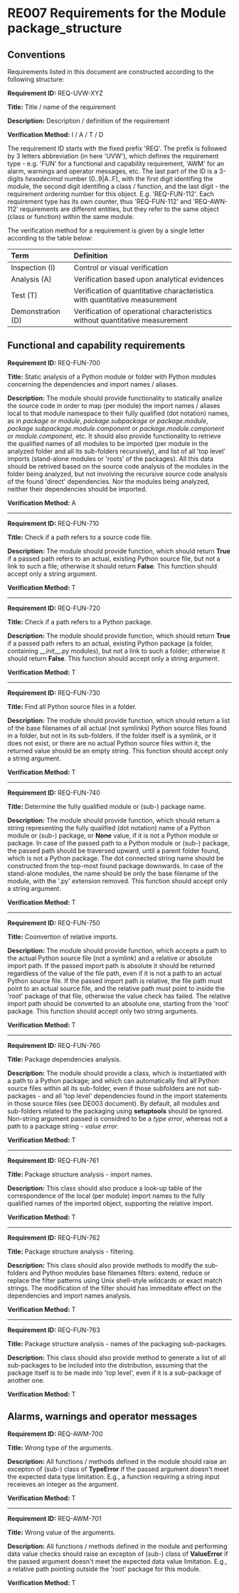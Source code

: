 # RE007 Requirements for the Module package_structure

## Conventions

Requirements listed in this document are constructed according to the following structure:

**Requirement ID:** REQ-UVW-XYZ

**Title:** Title / name of the requirement

**Description:** Description / definition of the requirement

**Verification Method:** I / A / T / D

The requirement ID starts with the fixed prefix 'REQ'. The prefix is followed by 3 letters abbreviation (in here 'UVW'), which defines the requirement type - e.g. 'FUN' for a functional and capability requirement, 'AWM' for an alarm, warnings and operator messages, etc. The last part of the ID is a 3-digits *hexadecimal* number (0..9|A..F), with the first digit identifing the module, the second digit identifing a class / function, and the last digit - the requirement ordering number for this object. E.g. 'REQ-FUN-112'. Each requirement type has its own counter, thus 'REQ-FUN-112' and 'REQ-AWN-112' requirements are different entities, but they refer to the same object (class or function) within the same module.

The verification method for a requirement is given by a single letter according to the table below:

| **Term**          | **Definition**                                                               |
| :---------------- | :--------------------------------------------------------------------------- |
| Inspection (I)    | Control or visual verification                                               |
| Analysis (A)      | Verification based upon analytical evidences                                 |
| Test (T)          | Verification of quantitative characteristics with quantitative measurement   |
| Demonstration (D) | Verification of operational characteristics without quantitative measurement |

## Functional and capability requirements

**Requirement ID:** REQ-FUN-700

**Title:** Static analysis of a Python module or folder with Python modules concerning the dependencies and import names / aliases.

**Description:** The module should provide functionality to statically analize the source code in order to map (per module) the import names / aliases local to that module namespace to their fully qualified (dot notation) names, as in *package* or *module*, *package.subpackage* or *package.module*, *package.subpackage.module.component* or *package.module.component* or *module.component*, etc. It should also provide functionality to retrieve the qualified names of all modules to be imported (per module in the analyzed folder and all its sub-folders recursively), and list of all 'top level' imports (stand-alone modules or 'roots' of the packages). All this data should be retrived based on the source code analysis of the modules in the folder being analyzed, but not involving the recursive source code analysis of the found 'direct' dependencies. Nor the modules being analyzed, neither their dependencies should be imported.

**Verification Method:** A

---

**Requirement ID:** REQ-FUN-710

**Title:** Check if a path refers to a source code file.

**Description:** The module should provide function, which should return **True** if a passed path refers to an actual, existing Python source file, but not a link to such a file; otherwise it should return **False**. This function should accept only a string argument.

**Verification Method:** T

---

**Requirement ID:** REQ-FUN-720

**Title:** Check if a path refers to a Python package.

**Description:** The module should provide function, which should return **True** if a passed path refers to an actual, existing Python package (a folder, containing *\_\_init\_\_.py* modules), but not a link to such a folder; otherwise it should return **False**. This function should accept only a string argument.

**Verification Method:** T

---

**Requirement ID:** REQ-FUN-730

**Title:** Find all Python source files in a folder.

**Description:** The module should provide function, which should return a list of the base filenames of all actual (not symlinks) Python source files found in a folder, but not in its sub-folders. If the folder itself is a symlink, or it does not exist, or there are no actual Python source files within it, the returned value should be an empty string. This function should accept only a string argument.

**Verification Method:** T

---

**Requirement ID:** REQ-FUN-740

**Title:** Determine the fully qualified module or (sub-) package name.

**Description:** The module should provide function, which should return a string representing the fully qualified (dot notation) name of a Python module or (sub-) package, or **None** value, if it is not a Python module or package. In case of the passed path to a Python module or (sub-) package, the passed path should be traversed upward, until a parent folder found, which is not a Python package. The dot connected string name should be constructed from the top-most found package downwards. In case of the stand-alone modules, the name should be only the base filename of the module, with the '.py' extension removed. This function should accept only a string argument.

**Verification Method:** T

---

**Requirement ID:** REQ-FUN-750

**Title:** Coonvertion of relative imports.

**Description:** The module should provide function, which accepts a path to the actual Python source file (not a symlink) and a relative or absolute import path. If the passed import path is absolute it should be returned regardless of the value of the file path, even if it is not a path to an actual Python source file. If the passed import path is relative, the file path must point to an actual source file, and the relative path must point to inside the 'root' package of that file, otherwise the value check has failed. The relative import path should be converted to an absolute one, starting from the 'root' package. This function should accept only two string arguments.

**Verification Method:** T

---

**Requirement ID:** REQ-FUN-760

**Title:** Package dependencies analysis.

**Description:** The module should provide a class, which is instantiated with a path to a Python package; and which can automatically find all Python source files within all its sub-folder, even if those subfolders are not sub-packages - and all 'top level' dependencies found in the import statements in those source files (see DE003 document). By default, all modules and sub-folders related to the packaging using **setuptools** should be ignored. Non-string argument passed is considred to be a *type error*, whereas not a path to a package string - *value error*.

**Verification Method:** T

---

**Requirement ID:** REQ-FUN-761

**Title:** Package structure analysis - import names.

**Description:** This class should also produce a look-up table of the correspondence of the local (per module) import names to the fully qualified names of the imported object, supporting the relative import.

**Verification Method:** T

---

**Requirement ID:** REQ-FUN-762

**Title:** Package structure analysis - filtering.

**Description:** This class should also provide methods to modify the sub-folders and Python modules base filenames filters: extend, reduce or replace the filter patterns using Unix shell-style wildcards or exact match strings. The modification of the filter should has immeditate effect on the dependencies and import names analysis.

**Verification Method:** T

---

**Requirement ID:** REQ-FUN-763

**Title:** Package structure analysis - names of the packaging sub-packages.

**Description:** This class should also provide method to generate a list of all sub-packages to be included into the distribution, assuming that the package itself is to be made into 'top level', even if it is a sub-package of another one.

**Verification Method:** T

## Alarms, warnings and operator messages

**Requirement ID:** REQ-AWM-700

**Title:** Wrong type of the arguments.

**Description:** All functions / methods defined in the module should raise an excepton of (sub-) class of **TypeError** if the passed argument doesn't meet the expected data type limitation. E.g., a function requiring a string input receieves an integer as the argument.

**Verification Method:** T

---

**Requirement ID:** REQ-AWM-701

**Title:** Wrong value of the arguments.

**Description:** All functions / methods defined in the module and performing data value checks should raise an excepton of (sub-) class of **ValueError** if the passed argument doesn't meet the expected data value limitation. E.g., a relative path pointing outside the 'root' package for this module.

**Verification Method:** T
